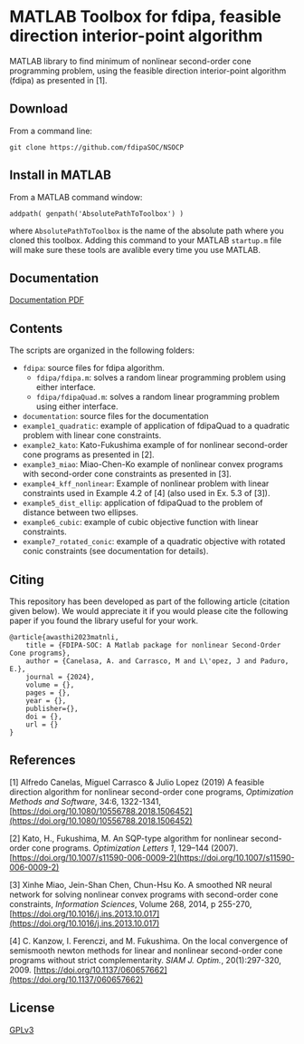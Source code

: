 # MATLAB Toolbox for fdipa, feasible direction interior-point algorithm

MATLAB library to find minimum of nonlinear second-order cone programming problem, using the feasible direction interior-point algorithm (fdipa) as presented in [1].

## Download 
From a command line:
```
git clone https://github.com/fdipaSOC/NSOCP
```

## Install in MATLAB
From a MATLAB command window:

```
addpath( genpath('AbsolutePathToToolbox') )
```
where `AbsolutePathToToolbox` is the name of the absolute path where you cloned this toolbox. 
Adding this command to your MATLAB `startup.m` file will make sure these tools are avalible every time you
use MATLAB.

## Documentation

[Documentation PDF](documentation/doc_fdipa.pdf)

## Contents
The scripts are organized in the following folders:

* `fdipa`: source files for fdipa algorithm. 
  * `fdipa/fdipa.m`: solves a random linear programming problem using either interface.
  * `fdipa/fdipaQuad.m`: solves a random linear programming problem using either interface.
* `documentation`: source files for the documentation
* `example1_quadratic`: example of application of fdipaQuad to a quadratic problem with linear cone constraints.
* `example2_kato`: Kato-Fukushima example of for nonlinear second-order cone programs as presented in [2].
* `example3_miao`: Miao-Chen-Ko example of nonlinear convex programs with second-order cone constraints as presented in [3].
* `example4_kff_nonlinear`: Example of nonlinear problem with linear constraints used in Example 4.2 of [4] (also  used in Ex. 5.3 of [3]).
* `example5_dist_ellip`: application of fdipaQuad to the problem of distance between two ellipses.
* `example6_cubic`: example of cubic objective function with linear constraints.
* `example7_rotated_conic`: example of a quadratic objective with rotated conic constraints (see documentation for details).

## Citing
This repository has been developed as part of the following article (citation given below). We would appreciate it if you would please cite the following paper if you found the library useful for your work.

```
@article{awasthi2023matnli,
    title = {FDIPA-SOC: A Matlab package for nonlinear Second-Order Cone programs},
    author = {Canelasa, A. and Carrasco, M and L\'opez, J and Paduro, E.},
    journal = {2024},
    volume = {},
    pages = {},
    year = {},
    publisher={},
    doi = {},
    url = {}
}
```

## References


[1] Alfredo Canelas, Miguel Carrasco & Julio Lopez (2019) A feasible direction algorithm for nonlinear second-order cone programs, *Optimization Methods and Software*, 34:6, 1322-1341, 
[https://doi.org/10.1080/10556788.2018.1506452](https://doi.org/10.1080/10556788.2018.1506452)

[2] Kato, H., Fukushima, M. An SQP-type algorithm for nonlinear second-order cone programs. *Optimization Letters 1*, 129–144 (2007). 
[https://doi.org/10.1007/s11590-006-0009-2](https://doi.org/10.1007/s11590-006-0009-2)

[3] Xinhe Miao, Jein-Shan Chen, Chun-Hsu Ko. A smoothed NR neural network for solving nonlinear convex programs with second-order cone constraints, *Information Sciences*, Volume 268, 2014, p 255-270, 
[https://doi.org/10.1016/j.ins.2013.10.017](https://doi.org/10.1016/j.ins.2013.10.017)

[4] C. Kanzow, I. Ferenczi, and M. Fukushima. On the local convergence of semismooth newton methods for linear and nonlinear second-order cone programs without  strict complementarity. *SIAM J. Optim.*, 20(1):297-320, 2009.
[https://doi.org/10.1137/060657662](https://doi.org/10.1137/060657662)

## License

[GPLv3](LICENSE)